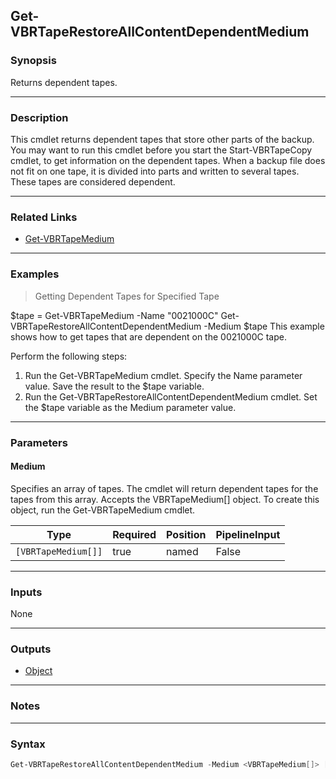 Get-VBRTapeRestoreAllContentDependentMedium
-------------------------------------------

### Synopsis
Returns dependent tapes.

---

### Description

This cmdlet returns dependent tapes that store other parts of the backup. You may want to run this cmdlet before you start the Start-VBRTapeCopy cmdlet, to get information on the dependent tapes. When a backup file does not fit on one tape, it is divided into parts and written to several tapes. These tapes are considered dependent.

---

### Related Links
* [Get-VBRTapeMedium](Get-VBRTapeMedium)

---

### Examples
> Getting Dependent Tapes for Specified Tape

$tape = Get-VBRTapeMedium -Name "0021000C"
Get-VBRTapeRestoreAllContentDependentMedium -Medium $tape
This example shows how to get tapes that are dependent on the 0021000C tape.

Perform the following steps:
1. Run the Get-VBRTapeMedium cmdlet. Specify the Name parameter value. Save the result to the $tape variable.
2. Run the Get-VBRTapeRestoreAllContentDependentMedium cmdlet. Set the $tape variable as the Medium parameter value.

---

### Parameters
#### **Medium**
Specifies an array of tapes. The cmdlet will return dependent tapes for the tapes from this array.  Accepts the VBRTapeMedium[] object. To create this object, run the Get-VBRTapeMedium cmdlet.

|Type               |Required|Position|PipelineInput|
|-------------------|--------|--------|-------------|
|`[VBRTapeMedium[]]`|true    |named   |False        |

---

### Inputs
None

---

### Outputs
* [Object](https://learn.microsoft.com/en-us/dotnet/api/System.Object)

---

### Notes

---

### Syntax
```PowerShell
Get-VBRTapeRestoreAllContentDependentMedium -Medium <VBRTapeMedium[]> [<CommonParameters>]
```
